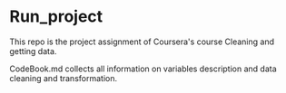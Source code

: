 Run_project
===========
This repo is the project assignment of Coursera's course Cleaning and getting data.

CodeBook.md collects all information on variables description and data cleaning and transformation. 
